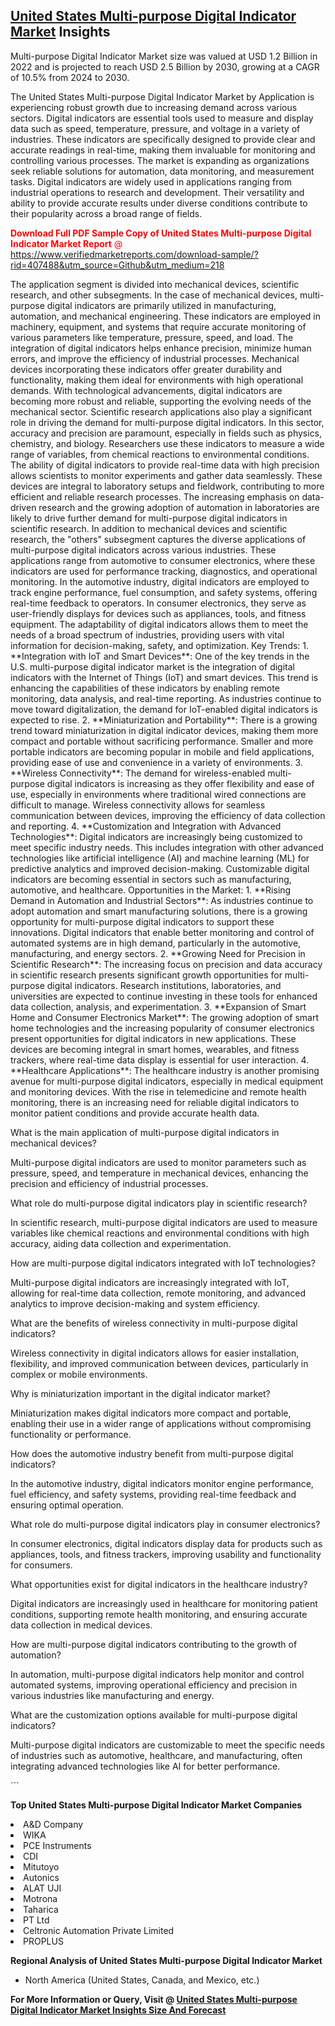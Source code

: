 <h2><a href="https://www.verifiedmarketreports.com/download-sample/?rid=407488&amp;utm_source=Github&amp;utm_medium=218" target="_blank">United States Multi-purpose Digital Indicator Market</a> Insights</h2><p>Multi-purpose Digital Indicator Market size was valued at USD 1.2 Billion in 2022 and is projected to reach USD 2.5 Billion by 2030, growing at a CAGR of 10.5% from 2024 to 2030.</p><p> <p>The United States Multi-purpose Digital Indicator Market by Application is experiencing robust growth due to increasing demand across various sectors. Digital indicators are essential tools used to measure and display data such as speed, temperature, pressure, and voltage in a variety of industries. These indicators are specifically designed to provide clear and accurate readings in real-time, making them invaluable for monitoring and controlling various processes. The market is expanding as organizations seek reliable solutions for automation, data monitoring, and measurement tasks. Digital indicators are widely used in applications ranging from industrial operations to research and development. Their versatility and ability to provide accurate results under diverse conditions contribute to their popularity across a broad range of fields. <p><span class=""><span style="color: #ff0000;"><strong>Download Full PDF Sample Copy of United States Multi-purpose Digital Indicator Market Report</strong> @ </span><a href="https://www.verifiedmarketreports.com/download-sample/?rid=407488&amp;utm_source=Github&amp;utm_medium=218" target="_blank">https://www.verifiedmarketreports.com/download-sample/?rid=407488&amp;utm_source=Github&amp;utm_medium=218</a></span></p> The application segment is divided into mechanical devices, scientific research, and other subsegments. In the case of mechanical devices, multi-purpose digital indicators are primarily utilized in manufacturing, automation, and mechanical engineering. These indicators are employed in machinery, equipment, and systems that require accurate monitoring of various parameters like temperature, pressure, speed, and load. The integration of digital indicators helps enhance precision, minimize human errors, and improve the efficiency of industrial processes. Mechanical devices incorporating these indicators offer greater durability and functionality, making them ideal for environments with high operational demands. With technological advancements, digital indicators are becoming more robust and reliable, supporting the evolving needs of the mechanical sector. Scientific research applications also play a significant role in driving the demand for multi-purpose digital indicators. In this sector, accuracy and precision are paramount, especially in fields such as physics, chemistry, and biology. Researchers use these indicators to measure a wide range of variables, from chemical reactions to environmental conditions. The ability of digital indicators to provide real-time data with high precision allows scientists to monitor experiments and gather data seamlessly. These devices are integral to laboratory setups and fieldwork, contributing to more efficient and reliable research processes. The increasing emphasis on data-driven research and the growing adoption of automation in laboratories are likely to drive further demand for multi-purpose digital indicators in scientific research. In addition to mechanical devices and scientific research, the "others" subsegment captures the diverse applications of multi-purpose digital indicators across various industries. These applications range from automotive to consumer electronics, where these indicators are used for performance tracking, diagnostics, and operational monitoring. In the automotive industry, digital indicators are employed to track engine performance, fuel consumption, and safety systems, offering real-time feedback to operators. In consumer electronics, they serve as user-friendly displays for devices such as appliances, tools, and fitness equipment. The adaptability of digital indicators allows them to meet the needs of a broad spectrum of industries, providing users with vital information for decision-making, safety, and optimization. Key Trends: 1. **Integration with IoT and Smart Devices**: One of the key trends in the U.S. multi-purpose digital indicator market is the integration of digital indicators with the Internet of Things (IoT) and smart devices. This trend is enhancing the capabilities of these indicators by enabling remote monitoring, data analysis, and real-time reporting. As industries continue to move toward digitalization, the demand for IoT-enabled digital indicators is expected to rise. 2. **Miniaturization and Portability**: There is a growing trend toward miniaturization in digital indicator devices, making them more compact and portable without sacrificing performance. Smaller and more portable indicators are becoming popular in mobile and field applications, providing ease of use and convenience in a variety of environments. 3. **Wireless Connectivity**: The demand for wireless-enabled multi-purpose digital indicators is increasing as they offer flexibility and ease of use, especially in environments where traditional wired connections are difficult to manage. Wireless connectivity allows for seamless communication between devices, improving the efficiency of data collection and reporting. 4. **Customization and Integration with Advanced Technologies**: Digital indicators are increasingly being customized to meet specific industry needs. This includes integration with other advanced technologies like artificial intelligence (AI) and machine learning (ML) for predictive analytics and improved decision-making. Customizable digital indicators are becoming essential in sectors such as manufacturing, automotive, and healthcare. Opportunities in the Market: 1. **Rising Demand in Automation and Industrial Sectors**: As industries continue to adopt automation and smart manufacturing solutions, there is a growing opportunity for multi-purpose digital indicators to support these innovations. Digital indicators that enable better monitoring and control of automated systems are in high demand, particularly in the automotive, manufacturing, and energy sectors. 2. **Growing Need for Precision in Scientific Research**: The increasing focus on precision and data accuracy in scientific research presents significant growth opportunities for multi-purpose digital indicators. Research institutions, laboratories, and universities are expected to continue investing in these tools for enhanced data collection, analysis, and experimentation. 3. **Expansion of Smart Home and Consumer Electronics Market**: The growing adoption of smart home technologies and the increasing popularity of consumer electronics present opportunities for digital indicators in new applications. These devices are becoming integral in smart homes, wearables, and fitness trackers, where real-time data display is essential for user interaction. 4. **Healthcare Applications**: The healthcare industry is another promising avenue for multi-purpose digital indicators, especially in medical equipment and monitoring devices. With the rise in telemedicine and remote health monitoring, there is an increasing need for reliable digital indicators to monitor patient conditions and provide accurate health data. <p>What is the main application of multi-purpose digital indicators in mechanical devices?</p> <p>Multi-purpose digital indicators are used to monitor parameters such as pressure, speed, and temperature in mechanical devices, enhancing the precision and efficiency of industrial processes.</p> <p>What role do multi-purpose digital indicators play in scientific research?</p> <p>In scientific research, multi-purpose digital indicators are used to measure variables like chemical reactions and environmental conditions with high accuracy, aiding data collection and experimentation.</p> <p>How are multi-purpose digital indicators integrated with IoT technologies?</p> <p>Multi-purpose digital indicators are increasingly integrated with IoT, allowing for real-time data collection, remote monitoring, and advanced analytics to improve decision-making and system efficiency.</p> <p>What are the benefits of wireless connectivity in multi-purpose digital indicators?</p> <p>Wireless connectivity in digital indicators allows for easier installation, flexibility, and improved communication between devices, particularly in complex or mobile environments.</p> <p>Why is miniaturization important in the digital indicator market?</p> <p>Miniaturization makes digital indicators more compact and portable, enabling their use in a wider range of applications without compromising functionality or performance.</p> <p>How does the automotive industry benefit from multi-purpose digital indicators?</p> <p>In the automotive industry, digital indicators monitor engine performance, fuel efficiency, and safety systems, providing real-time feedback and ensuring optimal operation.</p> <p>What role do multi-purpose digital indicators play in consumer electronics?</p> <p>In consumer electronics, digital indicators display data for products such as appliances, tools, and fitness trackers, improving usability and functionality for consumers.</p> <p>What opportunities exist for digital indicators in the healthcare industry?</p> <p>Digital indicators are increasingly used in healthcare for monitoring patient conditions, supporting remote health monitoring, and ensuring accurate data collection in medical devices.</p> <p>How are multi-purpose digital indicators contributing to the growth of automation?</p> <p>In automation, multi-purpose digital indicators help monitor and control automated systems, improving operational efficiency and precision in various industries like manufacturing and energy.</p> <p>What are the customization options available for multi-purpose digital indicators?</p> <p>Multi-purpose digital indicators are customizable to meet the specific needs of industries such as automotive, healthcare, and manufacturing, often integrating advanced technologies like AI for better performance.</p> ```</p><p><strong>Top United States Multi-purpose Digital Indicator Market Companies</strong></p><div data-test-id=""><p><li>A&D Company</li><li> WIKA</li><li> PCE Instruments</li><li> CDI</li><li> Mitutoyo</li><li> Autonics</li><li> ALAT UJI</li><li> Motrona</li><li> Taharica</li><li> PT Ltd</li><li> Celtronic Automation Private Limited</li><li> PROPLUS</li></p><div><strong>Regional Analysis of&nbsp;United States Multi-purpose Digital Indicator Market</strong></div><ul><li dir="ltr"><p dir="ltr">North America&nbsp;(United States, Canada, and Mexico, etc.)</p></li></ul><p><strong>For More Information or Query, Visit @&nbsp;</strong><strong><a href="https://www.verifiedmarketreports.com/product/multi-purpose-digital-indicator-market/?utm_source=Github&amp;utm_medium=218" target="_blank">United States Multi-purpose Digital Indicator Market Insights Size And Forecast</a></strong></p></div>
